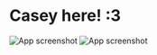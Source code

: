# Casey here! :3

![App screenshot](https://64.media.tumblr.com/24f2859c7ff9405aa5bdbc7a2b323cce/c2b6eeebc77e4c33-ba/s1280x1920/10dadef9d49979eb087c73513c57133fd93bcaca.pnj)
![App screenshot](https://64.media.tumblr.com/db1c1dfe8b9d7cee990d91420217b4e9/2b55410c4b7e000f-df/s1280x1920/0842de7f2fa1f62b6143c811b1f29e3d91461c24.jpg)



